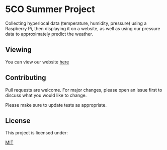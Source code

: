 # 5CO Summer Project
Collecting hyperlocal data (temperature, humidity, pressure) using a Raspberry Pi, then displaying it on a website, as well as using our pressure data to approximately predict the weather. 

## Viewing
You can view our website [here](https://zeevox.github.io/summer-project)

## Contributing
Pull requests are welcome. For major changes, please open an issue first to discuss what you would like to change.

Please make sure to update tests as appropriate.

## License
This project is licensed under:

[MIT](https://choosealicense.com/licenses/mit/)
